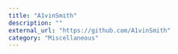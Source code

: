 ```yaml
---
title: "A1vinSmith"
description: ""
external_url: "https://github.com/A1vinSmith"
category: "Miscellaneous"
---
```

